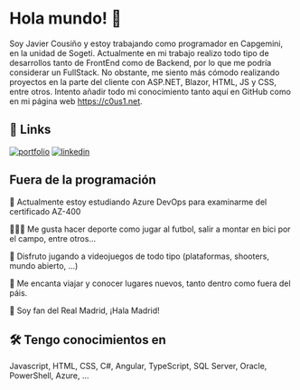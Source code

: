 
# Hola mundo! 👋


Soy Javier Cousiño y estoy trabajando como programador en Capgemini, en la unidad de Sogeti. Actualmente en mi trabajo realizo todo tipo de desarrollos tanto de FrontEnd como de Backend, por lo que me podría considerar un FullStack. No obstante, me siento más cómodo realizando proyectos en la parte del cliente con ASP.NET, Blazor, HTML, JS y CSS, entre otros. Intento añadir todo mi conocimiento tanto aquí en GitHub como en mi página web https://c0us1.net.

## 🔗 Links
[![portfolio](https://img.shields.io/badge/my_portfolio-000?style=for-the-badge&logo=ko-fi&logoColor=white)](https://c0us1.net/)
[![linkedin](https://img.shields.io/badge/linkedin-0A66C2?style=for-the-badge&logo=linkedin&logoColor=white)](https://www.linkedin.com/in/fco-javier-cousi%C3%B1o/)


## Fuera de la programación

🧠 Actualmente estoy estudiando Azure DevOps para examinarme del certificado AZ-400

🚴🏼‍♀️  Me gusta hacer deporte como jugar al futbol, salir a montar en bici por el campo, entre otros...

👀 Disfruto jugando a videojuegos de todo tipo (plataformas, shooters, mundo abierto, ...)

🌲  Me encanta viajar y conocer lugares nuevos, tanto dentro como fuera del páis.

💬 Soy fan del Real Madrid, ¡Hala Madrid!

## 🛠 Tengo conocimientos en
Javascript, HTML, CSS, C#, Angular, TypeScript, SQL Server, Oracle, PowerShell, Azure, ...

